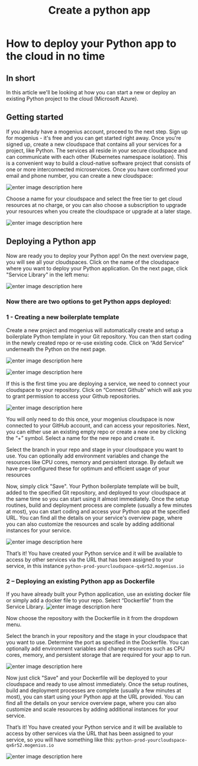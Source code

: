 ﻿---
sidebar_position: 10
title: Create a python app
---

# How to deploy your Python app to the cloud in no time

## In short

In this article we'll be looking at how you can start a new or deploy an existing Python project to the cloud (Microsoft Azure). 

## Getting started

If you already have a mogenius account, proceed to the next step. 
Sign up for mogenius - it's free and you can get started right away. Once you're signed up, create a new cloudspace that contains all your services for a project, like Python. The services all reside in your secure cloudspace and can communicate with each other (Kubernetes namespace isolation). This is a convenient way to build a cloud-native software project that consists of one or more interconnected microservices. Once you have confirmed your email and phone number, you can create a new cloudspace:

![enter image description here](https://api.mogenius.com/file/id/115e92a0-6daa-4b15-9420-438448351d89)

Choose a name for your cloudspace and select the free tier to get cloud resources at no charge, or you can also choose a subscription to upgrade your resources when you create the cloudspace or upgrade at a later stage.

![enter image description here](https://api.mogenius.com/file/id/7ec47c7f-4dc0-4f5b-8a2f-b8345a369ae8)

## Deploying a Python app

Now are ready you to deploy your Python app! On the next overview page, you will see all your cloudspaces. Click on the name of the cloudspace where you want to deploy your Python application. On the next page, click "Service Library" in the left menu:

![enter image description here](https://api.mogenius.com/file/id/a12d10f1-4b9b-4adb-95ec-db193e1db440)

### Now there are two options to get Python apps deployed: 

### 1 - Creating a new boilerplate template

Create a new project and mogenius will automatically create and setup a boilerplate Python template in your Git repository. You can then start coding in the newly created repo or re-use existing code. Click on “Add Service” underneath the Python on the next page.

![enter image description here](https://api.mogenius.com/file/id/357816e0-b502-45f4-bb09-9dc20f4aadef)

![enter image description here](https://api.mogenius.com/file/id/6d4de3b2-52f6-4aa0-b1a9-82b9eae1ab49)

If this is the first time you are deploying a service, we need to connect your cloudspace to your repository. Click on “Connect Github” which will ask you to grant permission to access your Github repositories.

![enter image description here](https://api.mogenius.com/file/id/88626d92-fa15-4d9e-8598-6a914daa633c)


You will only need to do this once, your mogenius cloudspace is now connected to your GitHub account, and can access your repositories.
Next, you can either use an existing empty repo or create a new one by clicking the “+” symbol. Select a name for the new repo and create it.

Select the branch in your repo and stage in your cloudspace you want to use. You can optionally add environment variables and change the resources like CPU cores, memory and persistent storage. By default we have pre-configured these for optimum and efficient usage of your resources

Now, simply click "Save". Your Python boilerplate template will be built, added to the specified Git repository, and deployed to your cloudspace at the same time so you can start using it almost immediately. Once the setup routines, build and deployment process are complete (usually a few minutes at most), you can start coding and access your Python app at the specified URL. You can find all the details on your service's overview page, where you can also customize the resources and scale by adding additional instances for your service.

![enter image description here](https://api.mogenius.com/file/id/8244a6de-9e27-4495-8d5f-2fe006be02e3)

That’s it! You have created your Python service and it will be available to access by other services via the URL that has been assigned to your service, in this instance `python-prod-yourcloudspace-qx6r52.mogenius.io`

### 2 – Deploying an existing Python app as Dockerfile

If you have already built your Python application, use an existing docker file or simply add a docker file to your repo. Select “Dockerfile” from the Service Library.
![enter image description here](https://api.mogenius.com/file/id/69c15fc1-2763-4c64-93c7-0e068df8295f)

Now choose the repository with the Dockerfile in it from the dropdown menu.

Select the branch in your repository and the stage in your cloudspace that you want to use. Determine the port as specified in the Dockerfile. You can optionally add environment variables and change resources such as CPU cores, memory, and persistent storage that are required for your app to run. 

![enter image description here](https://api.mogenius.com/file/id/9efd6b72-1dff-4a25-9efc-9f7e1cfdfb3d)

Now just click "Save" and your Dockerfile will be deployed to your cloudspace and ready to use almost immediately. Once the setup routines, build and deployment processes are complete (usually a few minutes at most), you can start using your Python app at the URL provided. You can find all the details on your service overview page, where you can also customize and scale resources by adding additional instances for your service.

That’s it! You have created your Python service and it will be available to access by other services via the URL that has been assigned to your service, so you will have something like this: `python-prod-yourcloudspace-qx6r52.mogenius.io`

![enter image description here](https://api.mogenius.com/file/id/d0684a45-d5e2-4225-898f-104848219aaf)



